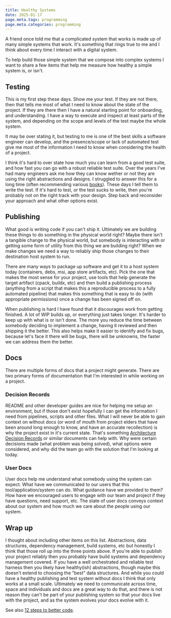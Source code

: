 ```yaml
---
title: Healthy Systems
date: 2025-01-17
page.meta.tags: programming
page.meta.categories: programming
---
```


A friend once told me that a complicated system that works is made up of many simple systems that work. It's something that rings true to me and I think about every time I interact with a digital system.

To help build those simple system that we compose into complex systems I want to share a few items that help me measure how healthy a simple system is, or isn't.

## Testing

This is my first step these days. Show me your test. If they are not there, then that tells me most of what I need to know about the state of the project. If they are there then I have a natural starting point for onboarding, and understanding. I have a way to execute and inspect at least parts of the system, and depending on the scope and levels of the test maybe the whole system.

It may be over stating it, but testing to me is one of the best skills a software engineer can develop, and the presence/scope or lack of automated test give me most of the information I need to know when considering the health of a project.

I think it's hard to over state how much you can learn from a good test suite, and how fast you can go with a robust reliable test suite. Over the years I've had many engineers ask me how they can know wether or not they are using the right abstractions and designs. I struggled to answer this for a long time (often recommending various [books](https://burningdaylight.io/lists/books/)). These days I tell them to write the test. If it's hard to test, or the test sucks to write, then you're probably not on the right track with your design. Step back and reconsider your approach and what other options exist.

## Publishing

What good is writing code if you can't ship it. Ultimately we are building these things to do something in the physical world right? Maybe there isn't a tangible change to the physical world, but somebody is interacting with or getting some form of utility from this thing we are building right? When we make changes we need a way to reliably ship those changes to their destination host system to run.

There are many ways to package up software and get it to a host system today (containers, debs, msi, app store artifacts, etc). Pick the one that makes the most sense for your project, use tools that help generate the target artifact (cpack, buildx, etc) and then build a publishing process (anything from a script that makes this a reproducible process to a fully automated pipeline) that makes this something that is easy to do (with appropriate permissions) once a change has been signed off on.

When publishing is hard I have found that it discourages work from getting finished. A lot of WIP builds up, or everything just takes longer. It's harder to keep up with what is or isn't done. The more you reduce the time between somebody deciding to implement a change, having it reviewed and then shipping it the better. This also helps make it easier to identify and fix bugs, because let's face it there will be bugs, there will be unknowns, the faster we can address them the better.

## Docs

There are multiple forms of docs that a project might generate. There are two primary forms of documentation that I'm interested in while working on a project.

### Decision Records

README and other developer guides are nice for helping me setup an environment, but if those don't exist hopefully I can get the information I need from pipelines, scripts and other files. What I will never be able to gain context on without docs (or word of mouth from project elders that have been around long enough to know, and have an accurate recollection) is why the project exist in it's current state. That's something [Architecture Decision Records](https://github.com/joelparkerhenderson/architecture-decision-record) or similar documents can help with. Why were certain decisions made (what problem was being solved), what options were considered, and why did the team go with the solution that I'm looking at today.

### User Docs

User docs help me understand what somebody using the system can expect. What have we communicated to our users that this tool/application/system can do. What guidance have we provided to them? How have we encouraged users to engage with our team and project if they have questions, need support, etc. The state of user docs conveys context about our system and how much we care about the people using our system.

## Wrap up

I thought about including other items on this list. Abstractions, data structures, dependency management, build systems, etc but honestly I think that those roll up into the three points above. If you're able to publish your project reliably then you probably have build systems and dependency management covered. If you have a well orchestrated and reliable test harness then you likely have healthy(ish) abstractions, though maybe this doesn't extend to choosing the "best" data structures. And while you could have a healthy publishing and test system without docs I think that only works at a small scale. Ultimately we need to communicate across time, space and individuals and docs are a great way to do that, and there is not reason they can't be part of your publishing system so that your docs live with the project, and as the system evolves your docs evolve with it.

See also [12 steps to better code](https://www.joelonsoftware.com/2000/08/09/the-joel-test-12-steps-to-better-code/).
